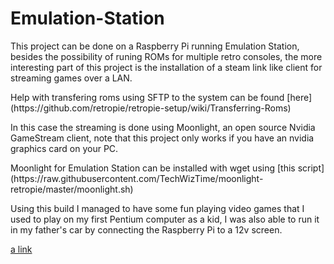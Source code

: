 # Emulation-Station
<p>This project can be done on a Raspberry Pi running Emulation Station, besides the possibility of runing ROMs for multiple
retro consoles, the more interesting part of this project is the installation of a steam link like client for streaming games
over a LAN.</p>
Help with transfering roms using SFTP to the system can be found [here](https://github.com/retropie/retropie-setup/wiki/Transferring-Roms)
<p>In this case the streaming is done using Moonlight, an open source Nvidia GameStream client, note that this project only
works if you have an nvidia graphics card on your PC.</p>
Moonlight for Emulation Station can be installed with wget using [this script](https://raw.githubusercontent.com/TechWizTime/moonlight-retropie/master/moonlight.sh)
<p>Using this build I managed to have some fun playing video games that I used to play on my first Pentium computer as a kid,
  I was also able to run it in my father's car by connecting the Raspberry Pi to a 12v screen.</p>
  
[a link](https://github.com/user/repo/blob/branch/other_file.md)
